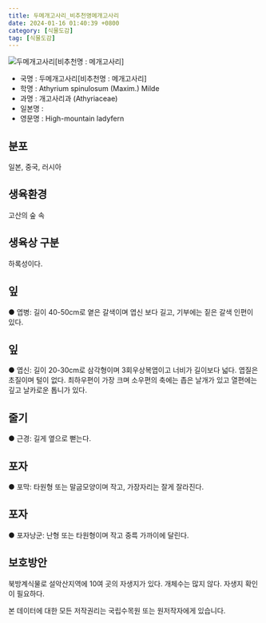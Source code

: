 ```yaml
---
title: 두메개고사리_비추천명메개고사리
date: 2024-01-16 01:40:39 +0800
category: [식물도감]
tag: [식물도감]
---
```




![두메개고사리[비추천명 : 메개고사리]](/fileUpload/plants/basic/Aspleniaceae/Asplenium/3944/3944_3_th2.JPG)
- 국명 : 두메개고사리[비추천명 : 메개고사리]
- 학명 : Athyrium spinulosum (Maxim.) Milde
- 과명 : 개고사리과 (Athyriaceae)
- 일본명 : 
- 영문명 : High-mountain ladyfern


## 분포
일본, 중국, 러시아
## 생육환경
고산의 숲 속
## 생육상 구분
하록성이다. 
## 잎
● 엽병: 길이 40-50cm로 옅은 갈색이며 엽신 보다 길고, 기부에는 짙은 갈색 인편이 있다. 
## 잎
● 엽신: 길이 20-30cm로 삼각형이며 3회우상복엽이고 너비가 길이보다 넓다. 엽질은 초질이며 털이 없다. 최하우편이 가장 크며 소우편의 축에는 좁은 날개가 있고 열편에는 깊고 날카로운 톱니가 있다. 
## 줄기
● 근경: 길게 옆으로 뻗는다. 
## 포자
● 포막: 타원형 또는 말굽모양이며 작고, 가장자리는 잘게 잘라진다. 
## 포자
● 포자낭군: 난형 또는 타원형이며 작고 중륵 가까이에 달린다. 
## 보호방안
북방계식물로 설악산지역에 10여 곳의 자생지가 있다. 개체수는 많지 않다. 자생지 확인이 필요하다.






본 데이터에 대한 모든 저작권리는 국립수목원 또는 원저작자에게 있습니다.
